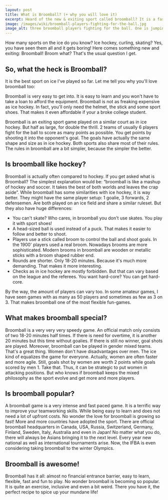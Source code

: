 ```yaml
---
layout: post
title: What is Broomball? (+ why you will love it)
excerpt: Heard of the new & exiting sport called broomball? It is a fast sport played on ice which is exploding in popularity because ... 
image: /images/wiki/broomball-players-fighting-for-the-ball.jpg
image_alt: three broomball players fighting for the ball. One is jumping, the other one is already lying on the ice, the third one skates in from the back. They wear normal sports clothes, broomball specific helmets and have brooms. In the background stands a referee. 
---
```


How many sports on the ice do you know? Ice hockey, curling, skating? Yes, you have seen them all and it gets boring! Here comes something new and exiting: Broomball! Broom what? That's the usual question I get. 

## So, what the heck is Broomball?

It is the best sport on ice I've played so far. Let me tell you why you'll love broomball too:

Broomball is very easy to get into. It is easy to learn and you won't have to take a loan to afford the equipment. Broomball is not as freaking expensive as ice hockey. In fact, you'll only need the helmet, the stick and some sport shoes. That makes it even affordable if your a broke college student. 

Broomball is an exiting sport game played on a similar court as in ice hockey. But half as large, for double the thrill. 2 teams of usually 6 players fight for the ball to score as many points as possible. You get points by shooting it into the opponent's goal. The goals have actually the same shape and size as in ice hockey. Both sports also share most of their rules. The rules in broomball are a bit simpler, because the simpler the better.

## Is broomball like hockey? 

Broomball is actually often compared to hockey. If you get asked what is Broomball? The simplest explanation would be: “broomball is like a mashup of hockey and soccer. It takes the best of both worlds and leaves the crap aside”. While broomball has some similarities with ice hockey, it is way better. They might have the same player setup: 1 goalie, 3 forwards, 2 defensemen. Are both played on an ice field and share a similar ruleset. But they also have huge differences:
- You can't skate? Who cares, in broomball you don't use skates. You play it with sport shoes!
- A head-sized ball is used instead of a puck. That makes it easier to follow and better to shoot.
- Players use a stick called broom to control the ball and shoot goals. In the 1900' players used a real broom. Nowadays brooms are more sophisticated. Modern brooms in broomball are wooden or metallic sticks with a broom shaped rubber end.
- Rounds are shorter. Only 18-20 minutes. Because it's much more demanding. That makes it more interesting.
- Checks as in ice hockey are mostly forbidden. But that can vary based on the league and the referees. You want hard-core? You can get hard-core.

By the way, the amount of players can vary too. In some amateur games, I have seen games with as many as 50 players and sometimes as few as 3 on 3. That makes broomball one of the most flexible fun-games.

## What makes broomball special?

Broomball is a very very very speedy game. An official match only consists of two 18-20 minutes half times. If there is need for overtime, it is another 20 minutes but this time without goalies. If there is still no winner, goal shots are played. Moreover, broomball can be played in gender mixed teams. That's a great thing. Women don't have disadvantages over men. The ice kind of equalizes the game for everyone. Actually, women are often faster and more agile. Still, goals shot by women are worth 2 points while goals scored by men 1. Take that. Thus, it can be strategic to put women in attacking positions. But who knows if broomball keeps the mixed philosophy as the sport evolve and get more and more players. 

## Is broomball popular? 

A broomball game is a very intense and fast paced game. It is a terrific way to improve your teamworking skills. While being easy to learn and does not need a lot of upfront costs. No wonder the love for broomball is growing so fast! More and more countries have adopted the sport. There are official broomball headquarters in Canada, USA, Russia, Switzerland, Germany, Finland, Sweden, Italy, Australia and even in Japan! No matter what you do, there will always be Asians bringing it to the next level. Every year new national as well as international tournaments arise. Now, the IFBA is even considering taking broomball to the winter Olympics. 

## Broomball is awesome! 

Broomball has it all: almost no financial entrance barrier, easy to learn, flexible, fast and fun to play. No wonder broomball is becoming so popular. It is quite an exercise, inclusive and even a bit weird. There you have it, the perfect recipe to spice up your mundane life!
